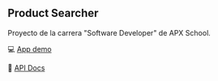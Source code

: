 ## Product Searcher

Proyecto de la carrera "Software Developer" de APX School.

:computer: [App demo](https://pet-finder-app-muig.onrender.com)

:scroll: [API Docs](https://documenter.getpostman.com/view/25956902/2s9XxsWcWk)
